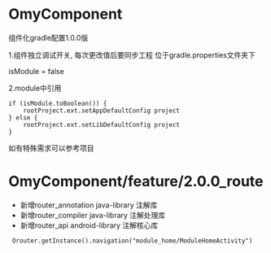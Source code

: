 # OmyComponent

组件化gradle配置1.0.0版

1.组件独立调试开关, 每次更改值后要同步工程 位于gradle.properties文件夹下

isModule = false

2.module中引用


```
if (isModule.toBoolean()) {
    rootProject.ext.setAppDefaultConfig project
} else {
    rootProject.ext.setLibDefaultConfig project
}
```
如有特殊需求可以参考项目

# OmyComponent/feature/2.0.0_route

+ 新增router_annotation   java-library 注解库
+ 新增router_compiler     java-library 注解处理库
+ 新增router_api          android-library 注解核心库


```
 Orouter.getInstance().navigation("module_home/ModuleHomeActivity")
```
